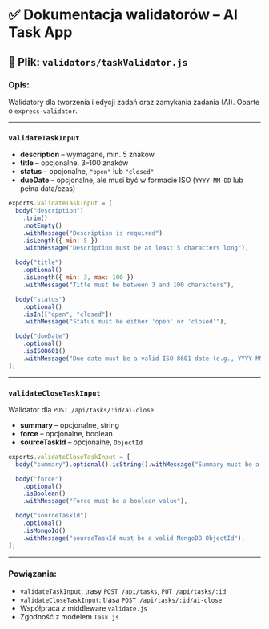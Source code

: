 # ✅ Dokumentacja walidatorów – AI Task App

## 📄 Plik: `validators/taskValidator.js`

### Opis:

Walidatory dla tworzenia i edycji zadań oraz zamykania zadania (AI). Oparte o `express-validator`.

---

### `validateTaskInput`

- **description** – wymagane, min. 5 znaków
- **title** – opcjonalne, 3–100 znaków
- **status** – opcjonalne, `"open"` lub `"closed"`
- **dueDate** – opcjonalne, ale musi być w formacie ISO (`YYYY-MM-DD` lub pełna data/czas)

```js
exports.validateTaskInput = [
  body("description")
    .trim()
    .notEmpty()
    .withMessage("Description is required")
    .isLength({ min: 5 })
    .withMessage("Description must be at least 5 characters long"),

  body("title")
    .optional()
    .isLength({ min: 3, max: 100 })
    .withMessage("Title must be between 3 and 100 characters"),

  body("status")
    .optional()
    .isIn(["open", "closed"])
    .withMessage("Status must be either 'open' or 'closed'"),

  body("dueDate")
    .optional()
    .isISO8601()
    .withMessage("Due date must be a valid ISO 8601 date (e.g., YYYY-MM-DD)"),
];
```

---

### `validateCloseTaskInput`

Walidator dla `POST /api/tasks/:id/ai-close`

- **summary** – opcjonalne, string
- **force** – opcjonalne, boolean
- **sourceTaskId** – opcjonalne, `ObjectId`

```js
exports.validateCloseTaskInput = [
  body("summary").optional().isString().withMessage("Summary must be a string"),

  body("force")
    .optional()
    .isBoolean()
    .withMessage("Force must be a boolean value"),

  body("sourceTaskId")
    .optional()
    .isMongoId()
    .withMessage("sourceTaskId must be a valid MongoDB ObjectId"),
];
```

---

### Powiązania:

- `validateTaskInput`: trasy `POST /api/tasks`, `PUT /api/tasks/:id`
- `validateCloseTaskInput`: trasa `POST /api/tasks/:id/ai-close`
- Współpraca z middleware `validate.js`
- Zgodność z modelem `Task.js`
